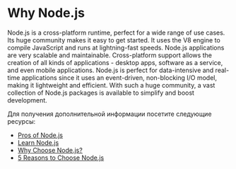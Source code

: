 # Why Node.js

Node.js is a cross-platform runtime, perfect for a wide range of use cases. Its huge community makes it easy to get started. It uses the V8 engine to compile JavaScript and runs at lightning-fast speeds. Node.js applications are very scalable and maintainable. Cross-platform support allows the creation of all kinds of applications - desktop apps, software as a service, and even mobile applications. Node.js is perfect for data-intensive and real-time applications since it uses an event-driven, non-blocking I/O model, making it lightweight and efficient. With such a huge community, a vast collection of Node.js packages is available to simplify and boost development.

Для получения дополнительной информации посетите следующие ресурсы:

- [Pros of Node.js](https://www.freecodecamp.org/news/what-are-the-advantages-of-node-js/)
- [Learn Node.js](https://nodejs.dev/en/learn/)
- [Why Choose Node.js?](https://medium.com/selleo/why-choose-node-js-b0091ad6c3fc)
- [5 Reasons to Choose Node.js](https://www.bitovi.com/blog/5-reasons-to-choose-nodejs)
